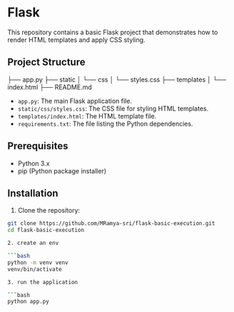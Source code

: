 # Flask

This repository contains a basic Flask project that demonstrates how to render HTML templates and apply CSS styling.

## Project Structure
├── app.py
├── static
│ └── css
│ └── styles.css
├── templates
│ └── index.html
├── README.md


- `app.py`: The main Flask application file.
- `static/css/styles.css`: The CSS file for styling HTML templates.
- `templates/index.html`: The HTML template file.
- `requirements.txt`: The file listing the Python dependencies.

## Prerequisites

- Python 3.x
- pip (Python package installer)

## Installation

  1. Clone the repository:
  
  ```bash
  git clone https://github.com/MRamya-sri/flask-basic-execution.git
  cd flask-basic-execution
  
  2. create an env
  
  ```bash
  python -m venv venv
  venv/bin/activate

 3. run the application

  ```bash
  python app.py

